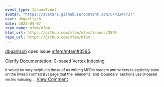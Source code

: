 ```yaml
---
event_type: IssuesEvent
avatar: "https://avatars.githubusercontent.com/u/4324473?"
user: dbgarlisch
date: 2023-04-07
repo_name: mfem/mfem
html_url: https://github.com/mfem/mfem/issues/3595
repo_url: https://github.com/mfem/mfem
---
```


<a href='https://github.com/dbgarlisch' target='_blank'>dbgarlisch</a> open issue <a href='https://github.com/mfem/mfem/issues/3595' target='_blank'>mfem/mfem#3595</a>.

<p>Clarify Documentation: 0-based Vertex Indexing</p><small>It would be very helpful to those of us writing MFEM readers and writers to explicitly state on the [Mesh Formats][3] page that the `elements` and `boundary` sections use 0-based vertex indexing....</small><a href='https://github.com/mfem/mfem/issues/3595' target='_blank'>View Comment</a>